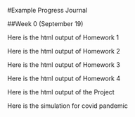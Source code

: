 #Example Progress Journal

##Week 0 (September 19)

Here is the html output of Homework 1

Here is the html output of Homework 2

Here is the html output of Homework 3

Here is the html output of Homework 4

Here is the html output of the Project

Here is the simulation for covid pandemic